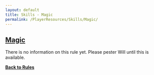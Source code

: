 ```yaml
---
layout: default
title: Skills - Magic
permalink: /PlayerResources/Skills/Magic/
---
```

## [Magic](#Magic)

There is no information on this rule yet. Please pester Will until this is available.

**[Back to Rules]({{site.baseurl}}/Rules/Index/#rules)**